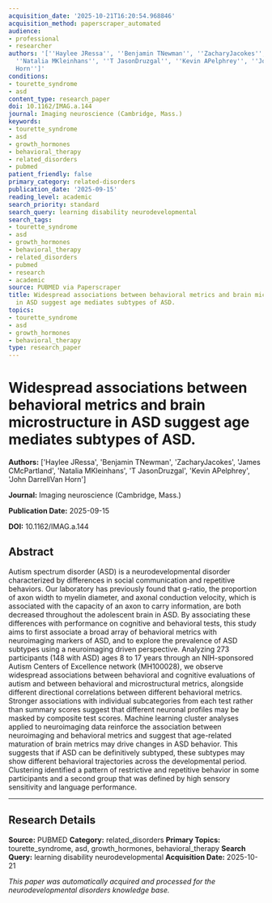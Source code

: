 ```yaml
---
acquisition_date: '2025-10-21T16:20:54.968846'
acquisition_method: paperscraper_automated
audience:
- professional
- researcher
authors: '[''Haylee JRessa'', ''Benjamin TNewman'', ''ZacharyJacokes'', ''James CMcPartland'',
  ''Natalia MKleinhans'', ''T JasonDruzgal'', ''Kevin APelphrey'', ''John DarrellVan
  Horn'']'
conditions:
- tourette_syndrome
- asd
content_type: research_paper
doi: 10.1162/IMAG.a.144
journal: Imaging neuroscience (Cambridge, Mass.)
keywords:
- tourette_syndrome
- asd
- growth_hormones
- behavioral_therapy
- related_disorders
- pubmed
patient_friendly: false
primary_category: related-disorders
publication_date: '2025-09-15'
reading_level: academic
search_priority: standard
search_query: learning disability neurodevelopmental
search_tags:
- tourette_syndrome
- asd
- growth_hormones
- behavioral_therapy
- related_disorders
- pubmed
- research
- academic
source: PUBMED via Paperscraper
title: Widespread associations between behavioral metrics and brain microstructure
  in ASD suggest age mediates subtypes of ASD.
topics:
- tourette_syndrome
- asd
- growth_hormones
- behavioral_therapy
type: research_paper
---
```


# Widespread associations between behavioral metrics and brain microstructure in ASD suggest age mediates subtypes of ASD.

**Authors:** ['Haylee JRessa', 'Benjamin TNewman', 'ZacharyJacokes', 'James CMcPartland', 'Natalia MKleinhans', 'T JasonDruzgal', 'Kevin APelphrey', 'John DarrellVan Horn']

**Journal:** Imaging neuroscience (Cambridge, Mass.)

**Publication Date:** 2025-09-15

**DOI:** 10.1162/IMAG.a.144

## Abstract

Autism spectrum disorder (ASD) is a neurodevelopmental disorder characterized by differences in social communication and repetitive behaviors. Our laboratory has previously found that g-ratio, the proportion of axon width to myelin diameter, and axonal conduction velocity, which is associated with the capacity of an axon to carry information, are both decreased throughout the adolescent brain in ASD. By associating these differences with performance on cognitive and behavioral tests, this study aims to first associate a broad array of behavioral metrics with neuroimaging markers of ASD, and to explore the prevalence of ASD subtypes using a neuroimaging driven perspective. Analyzing 273 participants (148 with ASD) ages 8 to 17 years through an NIH-sponsored Autism Centers of Excellence network (MH100028), we observe widespread associations between behavioral and cognitive evaluations of autism and between behavioral and microstructural metrics, alongside different directional correlations between different behavioral metrics. Stronger associations with individual subcategories from each test rather than summary scores suggest that different neuronal profiles may be masked by composite test scores. Machine learning cluster analyses applied to neuroimaging data reinforce the association between neuroimaging and behavioral metrics and suggest that age-related maturation of brain metrics may drive changes in ASD behavior. This suggests that if ASD can be definitively subtyped, these subtypes may show different behavioral trajectories across the developmental period. Clustering identified a pattern of restrictive and repetitive behavior in some participants and a second group that was defined by high sensory sensitivity and language performance.

---

## Research Details

**Source:** PUBMED
**Category:** related_disorders
**Primary Topics:** tourette_syndrome, asd, growth_hormones, behavioral_therapy
**Search Query:** learning disability neurodevelopmental
**Acquisition Date:** 2025-10-21

*This paper was automatically acquired and processed for the neurodevelopmental disorders knowledge base.*
